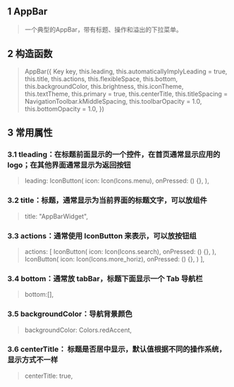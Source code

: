 ## **1 AppBar**
> 一个典型的AppBar，带有标题、操作和溢出的下拉菜单。

## **2 构造函数** 
> AppBar({
>     Key key,
>     this.leading,
>     this.automaticallyImplyLeading = true,
>     this.title,
>     this.actions,
>     this.flexibleSpace,
>     this.bottom,
>     this.backgroundColor,
>     this.brightness,
>     this.iconTheme,
>     this.textTheme,
>     this.primary = true,
>     this.centerTitle,
>     this.titleSpacing = NavigationToolbar.kMiddleSpacing,
>     this.toolbarOpacity = 1.0,
>     this.bottomOpacity = 1.0,
> })

## **3 常用属性** 
### **3.1 tleading：在标题前面显示的一个控件，在首页通常显示应用的 logo；在其他界面通常显示为返回按钮**
> leading: IconButton(
>     icon: Icon(Icons.menu),
>     onPressed: () {},
> ),

### **3.2 title：标题，通常显示为当前界面的标题文字，可以放组件**
> title: "AppBarWidget",

### **3.3 actions：通常使用 IconButton 来表示，可以放按钮组**
> actions: <Widget>[
>     IconButton(
>         icon: Icon(Icons.search),
>         onPressed: () {},
>     ),
>     IconButton(
>         icon: Icon(Icons.more_horiz),
>         onPressed: () {},
>     )
> ],

### **3.4 bottom：通常放 tabBar，标题下面显示一个 Tab 导航栏** 
> bottom:<Widget>[],

### **3.5 backgroundColor：导航背景颜色**
> backgroundColor: Colors.redAccent,

### **3.6 centerTitle： 标题是否居中显示，默认值根据不同的操作系统，显示方式不一样**
> centerTitle: true,